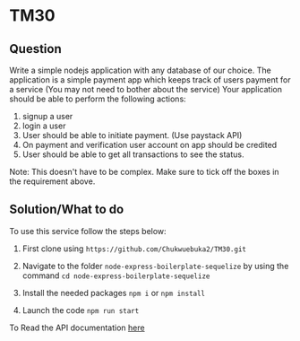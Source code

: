 # TM30 

## Question
Write a simple nodejs application with any database of our choice. The application is a simple payment app which keeps track of users payment for a service (You may not need to bother about the service)
Your application should be able to perform the following actions:

1. signup a user
2. login a user
3. User should be able to initiate payment. (Use paystack API)
4. On payment and verification user account on app should be credited
5. User should be able to get all transactions to see the status.

Note: This doesn't have to be complex. Make sure to tick off the boxes in the requirement above.

## Solution/What to do




To use this service follow the steps below:
1. First clone using 
`https://github.com/Chukwuebuka2/TM30.git`


2. Navigate to the folder `node-express-boilerplate-sequelize` by using the command
`cd node-express-boilerplate-sequelize`

3. Install the needed packages
`npm i`
or 
`npm install`

3. Launch the code
`npm run start`



To Read the API documentation [here]()